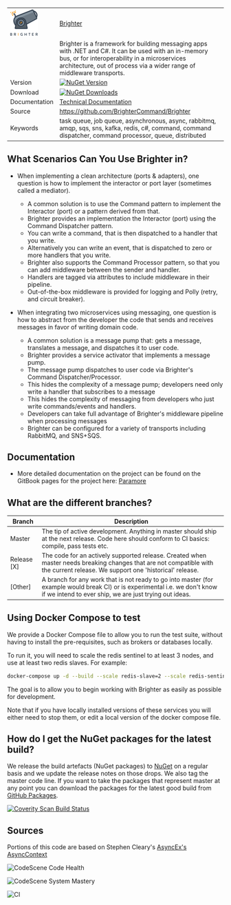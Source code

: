 | | |
| ------------- | ------------- |
|![canon](https://raw.githubusercontent.com/BrighterCommand/Brighter/master/images/brightercanon-nuget.png) |[Brighter](https://github.com/BrighterCommand/Brighter)|
||Brighter is a framework for building messaging apps with .NET and C#. It can be used with an in-memory bus, or for interoperability in a microservices architecture, out of process via a wider range of middleware transports. |
| Version  | [![NuGet Version](http://img.shields.io/nuget/v/paramore.brighter.svg)](https://www.nuget.org/packages/paramore.brighter/)  |
| Download | [![NuGet Downloads](http://img.shields.io/nuget/dt/paramore.brighter.svg)](https://www.nuget.org/packages/Paramore.Brighter/) |
| Documentation  |  [Technical Documentation](https://brightercommand.gitbook.io/paramore-brighter-documentation/)  |
| Source  |https://github.com/BrighterCommand/Brighter |
| Keywords  |task queue, job queue, asynchronous, async, rabbitmq, amqp, sqs, sns, kafka, redis, c#, command, command dispatcher, command  processor, queue, distributed |

## What Scenarios Can You Use Brighter in?

* When implementing a clean architecture (ports & adapters), one question is how to implement the interactor or port layer (sometimes called a mediator).
  * A common solution is to use the Command pattern to implement the Interactor (port) or a pattern derived from that.
  * Brighter provides an implementation the Interactor (port) using the Command Dispatcher pattern.
  * You can write a command, that is then dispatched to a handler that you write. 
  * Alternatively you can write an event, that is dispatched to zero or more handlers that you write.
  * Brighter also supports the Command Processor pattern, so that you can add middleware between the sender and handler.
  * Handlers are tagged via attributes to include middleware in their pipeline.
  * Out-of-the-box middleware is provided for logging and Polly (retry, and circuit breaker).

* When integrating two microservices using messaging, one question is how to abstract from the developer the code that sends and receives messages in favor of writing domain code.
  * A common solution is a message pump that: gets a message, translates a message, and dispatches it to user code. 
  * Brighter provides a service activator that implements a message pump.
  * The message pump dispatches to user code via Brighter's Command Dispatcher/Processor.
  * This hides the complexity of a message pump; developers need only write a handler that subscribes to a message
  * This hides the complexity of messaging from developers who just write commands/events and handlers.
  * Developers can take full advantage of Brighter's middleware pipeline when processing messages 
  * Brighter can be configured for a variety of transports including RabbitMQ, and SNS+SQS.
  
## Documentation

* More detailed documentation on the project can be found on the GitBook pages for the project here: [Paramore](https://brightercommand.gitbook.io/paramore-brighter-documentation/)

## What are the different branches?

| Branch        | Description   |
| ------------- | ------------- |
| Master | The tip of active development. Anything in master should ship at the next release. Code here should conform to CI basics: compile, pass tests etc.  |
| Release [X] | The code for an actively supported release. Created when master needs breaking changes that are not compatible with the current release. We support one 'historical' release. |
| [Other]  | A branch for any work that is not ready to go into master (for example would break CI) or is experimental i.e. we don't know if we intend to ever ship, we are just trying out ideas. |

## Using Docker Compose to test

We provide a Docker Compose file to allow you to run the test suite, without having to install the pre-requisites, such as brokers or databases locally.

To run it, you will need to scale the redis sentinel to at least 3 nodes, and use at least two redis slaves. For example:

```bash
docker-compose up -d --build --scale redis-slave=2 --scale redis-sentinel=3
```

The goal is to allow you to begin working with Brighter as easily as possible for development.

Note that if you have locally installed versions of these services you will either need to stop them, or edit a local version of the docker compose file.

## How do I get the NuGet packages for the latest build?

We release the build artefacts (NuGet packages) to [NuGet](http://nuget.org) on a regular basis and we update the release notes on those drops. We also tag the master code line. If you want to take the packages that represent master at any point you can download the packages for the latest good build from [GitHub Packages](https://nuget.pkg.github.com/).

<a href="https://scan.coverity.com/projects/2900">
  <img alt="Coverity Scan Build Status"
       src="https://scan.coverity.com/projects/2900/badge.svg"/>
</a>

## Sources

Portions of this code are based on Stephen Cleary's [AsyncEx's AsyncContext](https://github.com/StephenCleary/AsyncEx/blob/master/doc/AsyncContext.md)

![CodeScene Code Health](https://codescene.io/projects/32198/status-badges/code-health)

![CodeScene System Mastery](https://codescene.io/projects/32198/status-badges/system-mastery)

![CI](https://github.com/BrighterCommand/Brighter/workflows/CI/badge.svg)
